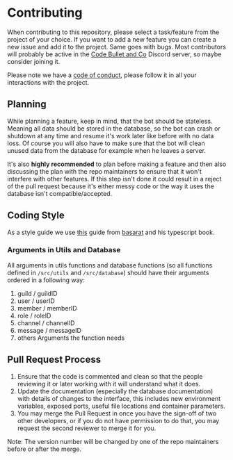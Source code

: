 # Contributing

When contributing to this repository, please select a task/feature from the project of your choice. If you want to add a new feature you can create a new issue and add it to the project. Same goes with bugs. Most contributors will probably be active in the [Code Bullet and Co](https://discord.gg/4dsf8ZY) Discord server, so maybe consider joining it.

Please note we have a [code of conduct](CODE_OF_CONDUCT.md), please follow it in all your interactions with the project.

## Planning

While planning a feature, keep in mind, that the bot should be stateless. Meaning all data should be stored in the database, so the bot can crash or shutdown at any time and resume it's work later like before with no data loss. Of course you will also have to make sure that the bot will clean unused data from the database for example when he leaves a server.

It's also **highly recommended** to plan before making a feature and then also discussing the plan with the repo maintainers to ensure that it won't interfere with other features. If this step isn't done it could result in a reject of the pull request because it's either messy code or the way it uses the database isn't compatible/accepted.

## Coding Style

As a style guide we use [this](https://github.com/basarat/typescript-book/blob/master/docs/styleguide/styleguide.md) guide from [basarat](https://github.com/basarat) and his typescript book.

### Arguments in Utils and Database

All arguments in utils functions and database functions (so all functions defined in `/src/utils` and `/src/database`) should have their arguments ordered in a following way:

1. guild / guildID
2. user / userID
3. member / memberID
4. role / roleID
5. channel / channelID
6. message / messageID
7. others Arguments the function needs

## Pull Request Process

1. Ensure that the code is commented and clean so that the people reviewing it or later working with it will understand what it does.
2. Update the documentation (especially the database documentation) with details of changes to the interface, this includes new environment variables, exposed ports, useful file locations and container parameters.
3. You may merge the Pull Request in once you have the sign-off of two other developers, or if you do not have permission to do that, you may request the second reviewer to merge it for you.

Note: The version number will be changed by one of the repo maintainers before or after the merge.
